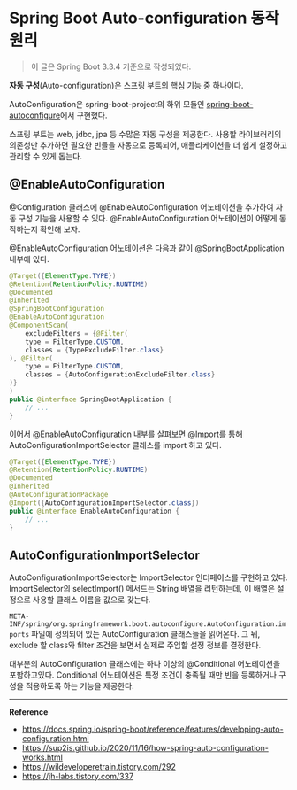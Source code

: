 # Spring Boot Auto-configuration 동작 원리

> 이 글은 Spring Boot 3.3.4 기준으로 작성되었다.

**자동 구성**(Auto-configuration)은 스프링 부트의 핵심 기능 중 하나이다.

AutoConfiguration은 spring-boot-project의 하위 모듈인 [spring-boot-autoconfigure](https://github.com/spring-projects/spring-boot/tree/v3.3.4/spring-boot-project/spring-boot-autoconfigure/src/main/java/org/springframework/boot/autoconfigure)에서 구현했다.

스프링 부트는 web, jdbc, jpa 등 수많은 자동 구성을 제공한다.
사용할 라이브러리의 의존성만 추가하면 필요한 빈들을 자동으로 등록되어, 애플리케이션을 더 쉽게 설정하고 관리할 수 있게 돕는다.

## @EnableAutoConfiguration
@Configuration 클래스에 @EnableAutoConfiguration 어노테이션을 추가하여 자동 구성 기능을 사용할 수 있다.
@EnableAutoConfiguration 어노테이션이 어떻게 동작하는지 확인해 보자.

@EnableAutoConfiguration 어노테이션은 다음과 같이 @SpringBootApplication 내부에 있다.
```java
@Target({ElementType.TYPE})
@Retention(RetentionPolicy.RUNTIME)
@Documented
@Inherited
@SpringBootConfiguration
@EnableAutoConfiguration
@ComponentScan(
    excludeFilters = {@Filter(
    type = FilterType.CUSTOM,
    classes = {TypeExcludeFilter.class}
), @Filter(
    type = FilterType.CUSTOM,
    classes = {AutoConfigurationExcludeFilter.class}
)}
)
public @interface SpringBootApplication {
    // ...
}
```

이어서 @EnableAutoConfiguration 내부를 살펴보면 @Import를 통해 AutoConfigurationImportSelector 클래스를 import 하고 있다.
```java
@Target({ElementType.TYPE})
@Retention(RetentionPolicy.RUNTIME)
@Documented
@Inherited
@AutoConfigurationPackage
@Import({AutoConfigurationImportSelector.class})
public @interface EnableAutoConfiguration {
    // ...
}
```

## AutoConfigurationImportSelector
AutoConfigurationImportSelector는 ImportSelector 인터페이스를 구현하고 있다.
ImportSelector의 selectImport() 메서드는 String 배열을 리턴하는데, 이 배열은 설정으로 사용할 클래스 이름을 값으로 갖는다.

`META-INF/spring/org.springframework.boot.autoconfigure.AutoConfiguration.imports` 파일에 정의되어 있는 AutoConfiguration 클래스들을 읽어온다.
그 뒤, exclude 할 class와 filter 조건을 보면서 실제로 주입할 설정 정보를 결정한다.

대부분의 AutoConfiguration 클래스에는 하나 이상의 @Conditional 어노테이션을 포함하고있다.
Conditional 어노테이션은 특정 조건이 충족될 때만 빈을 등록하거나 구성을 적용하도록 하는 기능을 제공한다.

---
**Reference**
- https://docs.spring.io/spring-boot/reference/features/developing-auto-configuration.html
- https://sup2is.github.io/2020/11/16/how-spring-auto-configuration-works.html
- https://wildeveloperetrain.tistory.com/292
- https://jh-labs.tistory.com/337
